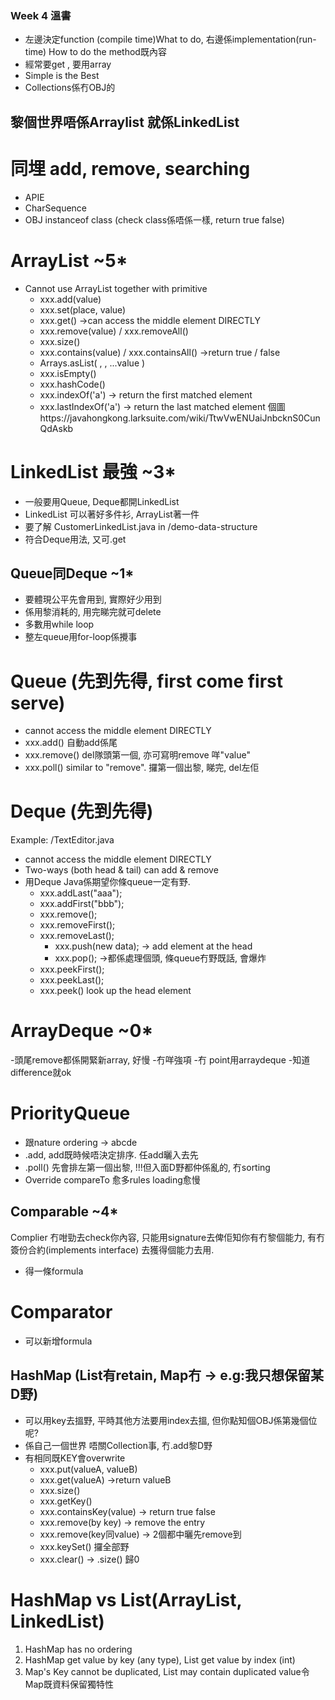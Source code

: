 ### Week 4 溫書
- 左邊決定function (compile time)What to do, 右邊係implementation(run-time) How to do the method既內容
- 經常要get , 要用array
- Simple is the Best
- Collections係冇OBJ的

## 黎個世界唔係Arraylist 就係LinkedList
#  同埋 add, remove, searching
- APIE
- CharSequence
- OBJ instanceof class (check class係唔係一樣, return true false)
  
# ArrayList ~5*
- Cannot use ArrayList together with primitive
  - xxx.add(value)
  - xxx.set(place, value)
  - xxx.get()   ->can access the middle element DIRECTLY
  - xxx.remove(value) / xxx.removeAll()
  - xxx.size()
  - xxx.contains(value) / xxx.containsAll() ->return true / false
  - Arrays.asList( ,  , ...value )
  - xxx.isEmpty()
  - xxx.hashCode()
  - xxx.indexOf('a') -> return the first matched element
  - xxx.lastIndexOf('a') -> return the last matched element
  個圖https://javahongkong.larksuite.com/wiki/TtwVwENUaiJnbcknS0CunQdAskb

# LinkedList 最強 ~3*
- 一般要用Queue, Deque都開LinkedList
- LinkedList 可以著好多件衫, ArrayList著一件
- 要了解 CustomerLinkedList.java in /demo-data-structure
- 符合Deque用法, 又可.get

## Queue同Deque ~1*
- 要體現公平先會用到, 實際好少用到
- 係用黎消耗的, 用完睇完就可delete
- 多數用while loop
- 整左queue用for-loop係攪事
# Queue (先到先得, first come first serve)
- cannot access the middle element DIRECTLY
- xxx.add() 自動add係尾
- xxx.remove() del隊頭第一個, 亦可寫明remove 咩"value"
- xxx.poll()  similar to "remove". 攞第一個出黎, 睇完, del左佢


# Deque (先到先得)  
Example: /TextEditor.java
- cannot access the middle element DIRECTLY
- Two-ways (both head & tail) can add & remove
- 用Deque Java係期望你條queue一定有野.
  - xxx.addLast("aaa");
  - xxx.addFirst("bbb");
  - xxx.remove();
  - xxx.removeFirst();
  - xxx.removeLast();
    - xxx.push(new data);  -> add element at the head
    - xxx.pop();  ->都係處理個頭, 條queue冇野既話, 會爆炸
  - xxx.peekFirst();
  - xxx.peekLast();
  - xxx.peek() look up the head element

# ArrayDeque ~0*
-頭尾remove都係開緊新array, 好慢
-冇咩強項
-冇 point用arraydeque
-知道difference就ok

# PriorityQueue 
- 跟nature ordering -> abcde
- .add, add既時候唔決定排序. 任add曬入去先
- .poll() 先會排左第一個出黎, !!!但入面D野都仲係亂的, 冇sorting
- Override compareTo 愈多rules loading愈慢

## Comparable ~4*
Complier 冇咁勁去check你內容, 只能用signature去俾佢知你有冇黎個能力, 有冇簽份合約(implements interface) 去獲得個能力去用.
- 得一條formula

# Comparator
- 可以新增formula

## HashMap  (List有retain, Map冇 -> e.g:我只想保留某D野)
- 可以用key去搵野, 平時其他方法要用index去搵, 但你點知個OBJ係第幾個位呢?
- 係自己一個世界 唔關Collection事, 冇.add黎D野
- 有相同既KEY會overwrite
  - xxx.put(valueA, valueB)
  - xxx.get(valueA)   ->return valueB
  - xxx.size()
  - xxx.getKey()
  - xxx.containsKey(value) -> return true false
  - xxx.remove(by key)  -> remove the entry
  - xxx.remove(key同value)  -> 2個都中曬先remove到
  - xxx.keySet()  攞全部野
  - xxx.clear()  -> .size() 歸0

# HashMap vs List(ArrayList, LinkedList)
 1. HashMap has no ordering
 2. HashMap get value by key (any type), List get value by index (int)
 3. Map's Key cannot be duplicated, List may contain duplicated value令Map既資料保留獨特性